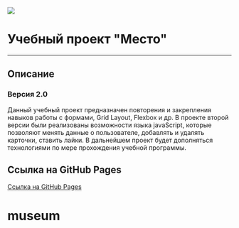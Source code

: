 ![](./images/Vector.svg)
# Учебный проект "Место"
--------------
## Описание
### Версия 2.0
Данный учебный проект предназначен повторения и закрепления навыков работы с формами, Grid Layout, Flexbox и др.
В проекте второй версии были реализованы возможности языка javaScript, которые позволяют менять данные о пользователе, добавлять и удалять карточки, ставить лайки.
В дальнейшем проект будет дополняться технологиями по мере прохождения учебной программы.

## Ссылка на GitHub Pages
[Ссылка на GitHub Pages](https://yansamoilov.github.io/mesto/)
# museum
